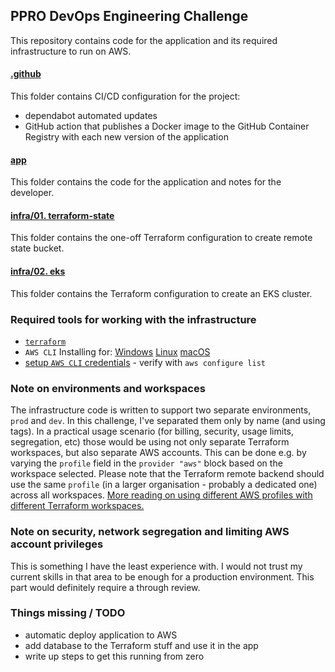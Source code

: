 ## PPRO DevOps Engineering Challenge

This repository contains code for the application and its required infrastructure to run on AWS.

#### [.github](./.github/)

This folder contains CI/CD configuration for the project:
 - dependabot automated updates
 - GitHub action that publishes a Docker image to the GitHub Container Registry with each new version of the application

#### [app](./app/)

This folder contains the code for the application and notes for the developer.

#### [infra/01. terraform-state](./infra/01.%20terraform-state/)

This folder contains the one-off Terraform configuration to create remote state bucket.

#### [infra/02. eks](./infra/02.%20eks/)

This folder contains the Terraform configuration to create an EKS cluster.

### Required tools for working with the infrastructure

 - [`terraform`](https://developer.hashicorp.com/terraform/tutorials/aws-get-started/install-cli)
 - `AWS CLI` Installing for: [Windows](https://community.chocolatey.org/packages/awscli) [Linux](https://docs.aws.amazon.com/cli/latest/userguide/getting-started-install.html) [macOS](https://formulae.brew.sh/formula/awscli)
 - [setup `AWS CLI` credentials](https://docs.aws.amazon.com/cli/latest/userguide/cli-configure-files.html) - verify with `aws configure list`

### Note on environments and workspaces

The infrastructure code is written to support two separate environments, `prod` and `dev`. In this challenge, I've separated them only by name (and using tags). In a practical usage scenario (for billing, security, usage limits, segregation, etc) those would be using not only separate Terraform workspaces, but also separate AWS accounts. This can be done e.g. by varying the `profile` field in the `provider "aws"` block based on the workspace selected. Please note that the Terraform remote backend should use the same `profile` (in a larger organisation - probably a dedicated one) across all workspaces. [More reading on using different AWS profiles with different Terraform workspaces.](https://alessandromarinoac.com/posts/iac/terraform/terraform-workspaces-multiple-accounts/)

### Note on security, network segregation and limiting AWS account privileges

This is something I have the least experience with. I would not trust my current skills in that area to be enough for a production environment. This part would definitely require a through review.

### Things missing / TODO
- automatic deploy application to AWS 
- add database to the Terraform stuff and use it in the app
- write up steps to get this running from zero
